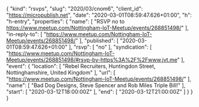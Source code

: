 {
  "kind": "rsvps",
  "slug": "2020/03/cnom6",
  "client_id": "https://micropublish.net",
  "date": "2020-03-01T08:59:47.626+01:00",
  "h": "h-entry",
  "properties": {
    "name": [
      "RSVP no to https://www.meetup.com/Nottingham-IoT-Meetup/events/268851498/"
    ],
    "in-reply-to": [
      "https://www.meetup.com/Nottingham-IoT-Meetup/events/268851498/"
    ],
    "published": [
      "2020-03-01T08:59:47.626+01:00"
    ],
    "rsvp": [
      "no"
    ],
    "syndication": [
      "https://www.meetup.com/Nottingham-IoT-Meetup/events/268851498/#rsvp-by-https%3A%2F%2Fwww.jvt.me"
    ],
    "event": {
      "location": [
        "Rebel Recruiters, Huntingdon Street, Nottinghamshire, United Kingdom"
      ],
      "url": [
        "https://www.meetup.com/Nottingham-IoT-Meetup/events/268851498/"
      ],
      "name": [
        "Bad Dog Designs, Steve Spencer and Rob Miles Triple Bill!"
      ],
      "start": [
        "2020-03-12T18:00:00Z"
      ],
      "end": [
        "2020-03-12T21:00:00Z"
      ]
    }
  }
}
